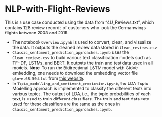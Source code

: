 # NLP-with-Flight-Reviews
This is a use case conducted using the data from “4U_Reviews.txt”, which contains 128 review records of customers who took the Germanwings flights between 2008 and 2015.

- The notebook `Overview.ipynb` is used to convert, clean, and visualize the data. It outputs the cleaned review data stored in `Clean_reviews.csv`
- `Classic_sentiment_prediction_approaches.ipynb` uses the `Clean_reviews.csv` to build various text classification models such as TF-IDF, LSTMs, and BERT. It outputs the train and test data used in all models.
**Note**: To run the Bidirectional LSTM model with GloVe embedding, one needs to download the  embedding vector file `glove.6B.50d.txt` from [this website](https://nlp.stanford.edu/projects/glove/).
- In `Topic_modelling_and_sentiment_prediction.ipynb`, the LDA Topic Modelling approach is implemented to classify the different texts into various topics. The output of LDA, i.e., the topic probabilities of each text, is used to train different classifiers. The train and test data sets used for these classifiers are the same as the ones in `Classic_sentiment_prediction_approaches.ipynb`.
